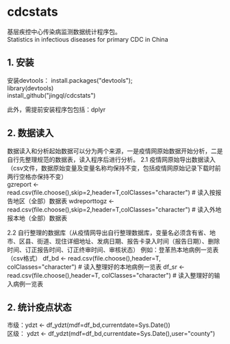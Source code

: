 # cdcstats
基层疾控中心传染病监测数据统计程序包。  
Statistics in infectious diseases for primary CDC in China


## 1. 安装
   安装devtools： install.packages("devtools");     
   library(devtools)     
   install_github("jingql/cdcstats")
   
   此外，需提前安装程序包包括：dplyr
 
## 2. 数据读入
   数据读入和分析起始数据可以分为两个来源，一是疫情网原始数据开始分析，二是自行先整理规范的数据表，读入程序后进行分析。
   2.1 疫情网原始导出数据读入（csv文件，数据原始变量及变量名称均保持不变，包括疫情网原始记录下载时前两行空格亦保持不变）   
   gzreport <- read.csv(file.choose(),skip=2,header=T,colClasses="character") #  读入按报告地区（全部）数据表
   wdreporttogz <- read.csv(file.choose(),skip=2,header=T,colClasses="character") # 读入外地报本地（全部）数据表
   
   2.2 自行整理的数据库（从疫情网导出自行整理数据库，变量名必须含有省、地市、区县、街道、现住详细地址、发病日期、报告卡录入时间（报告日期）、删除时间、订正报告时间、订正终审时间、审核状态）
   例如：登革热本地病例一览表（csv格式）
   df_bd <- read.csv(file.choose(),header=T, colClasses="character") # 读入整理好的本地病例一览表
   df_sr <- read.csv(file.choose(),header=T, colClasses="character") # 读入整理好的输入病例一览表

## 2. 统计疫点状态
   市级：ydzt <- df_ydzt(mdf=df_bd,currentdate=Sys.Date())    
   区级： ydzt <- df_ydzt(mdf=df_bd,currentdate=Sys.Date(),user="county")
  
  
